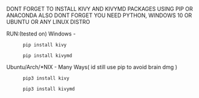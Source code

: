 DONT FORGET TO INSTALL KIVY AND KIVYMD PACKAGES USING PIP OR ANACONDA 
ALSO DONT FORGET YOU NEED PYTHON, WINDOWS 10 OR UBUNTU OR ANY LINUX DISTRO


RUN:(tested on)
Windows - 

          pip install kivy

          pip install kivymd
          
Ubuntu/Arch/*NIX -  Many Ways( id still use pip to avoid brain dmg )
          

          pip3 install kivy 
          
          pip3 install kivymd
